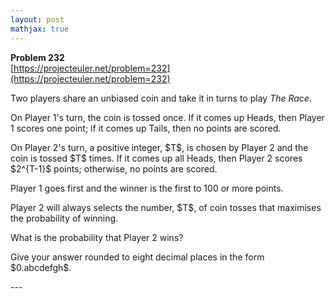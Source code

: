 ```yaml
---
layout: post
mathjax: true
---
```

**Problem 232**  
[https://projecteuler.net/problem=232](https://projecteuler.net/problem=232)

<p>Two players share an unbiased coin and take it in turns to play <dfn>The Race</dfn>.</p>

<p>On Player 1's turn, the coin is tossed once. If it comes up Heads, then Player 1 scores one point; if it comes up Tails, then no points are scored.</p>

<p>On Player 2's turn, a positive integer, $T$, is chosen by Player 2 and the coin is tossed $T$ times. If it comes up all Heads, then Player 2 scores $2^{T-1}$ points; otherwise, no points are scored.</p>

<p>Player 1 goes first and the winner is the first to 100 or more points.</p>

<p>Player 2 will always selects the number, $T$, of coin tosses that maximises the probability of winning.</p>

<p>What is the probability that Player 2 wins?</p>

<p>Give your answer rounded to eight decimal places in the form $0.abcdefgh$.</p>
---
